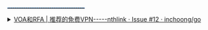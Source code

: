 <hr style="height:1px;width:35%;border:none;border-top:1px dashed #0066CC;" />
		<details>
			<summary><a href="https://github.com/inchoong/go/issues/12">VOA和RFA | 推荐的免费VPN-----nthlink · Issue #12 ·
					inchoong/go</a><br>
				<br>
			</summary>
			（<a href="https://github.com/yinghuocho/firefly-proxy/issues">Issues · yinghuocho/firefly-proxy</a>）<br>
			<br>
			<hr style="height:1px;width:15%;border:none;border-top:1px dashed #0066CC;" />
			<br>
			<li><a href="https://www.bing.com/search?q=https%3A%2F%2Fs3.amazonaws.com%2Fpsiphon%2F&mkt=zh-CN">https://s3.amazonaws.com/psiphon/
					- Bing 搜索</a></li><br>
			<hr style="height:1px;width:15%;border:none;border-top:1px dashed #0066CC;" />
			<br>
			<li><a href="https://www.voachinese.com/subscribe.html">加入订阅名单|美国之音中文网电子新闻</a></li>
			<br>
			<hr style="height:1px;width:15%;border:none;border-top:1px dashed #0066CC;" />
			<br>
			<li><a href="https://www.voachinese.com/p/5985.html">VOA卫视卫星数据 - 美国之音中文网</a></li>
			<br>
			<hr style="height:1px;width:15%;border:none;border-top:1px dashed #0066CC;" />
			<br>
			<li><a href="https://www.voachinese.com/p/5869.html">如何收听VOA短波广播 - 美国之音中文网</a></li>
			<br>
			<hr style="height:1px;width:15%;border:none;border-top:1px dashed #0066CC;" />
			<br>
			<li><a href="https://www.voachinese.com/p/program-schedule.html">美国之音中文电视广播节目表及广播频率表 - 美国之音中文网</a></li>
			<br>
			<hr style="height:1px;width:15%;border:none;border-top:1px dashed #0066CC;" />
			<br>
			<li><a href="https://www.voachinese.com/VOAapps">美国之音手机应用程序 - 美国之音中文网</a></li>
			<br>
			<hr style="height:1px;width:15%;border:none;border-top:1px dashed #0066CC;" />
			<br>
			<li><a href="https://www.voachinese.com/p/4889.html">上网办法 - 美国之音中文网</a>:</li>
			<br>
			<hr style="height:1px;width:35%;border:none;border-top:1px dashed #0066CC;" />
			<br>
			<li> 👉
				<a href="https://www.voachinese.com/p/5985.html" title="美国之音中文网 - VOA卫视卫星数据 - 美国之音中文网">美国之音VOA</a>
				和
				<a href="https://www.rfa.org/mandarin/about/powangxilie-cite" title="破网系列 — RFA普通话主页">自由亚洲RFA</a>
				| 推荐的免费VPN：
				<a href="https://s3.us-west-1.amazonaws.com/dwo-jar-kmf-883/download.html">nthLink</a> |
				http://bit.ly/download-nthLink
			</li>
			<br>
			<hr style="height:1px;width:15%;border:none;border-top:1px dashed #0066CC;" />
			<br>
			应用程序商店:<br>
			<hr style="height:1px;width:10%;border:none;border-top:1px dashed #0066CC;" />
			<br>
			(iOS版) <a href="https://apps.apple.com/us/app/nthlink/id1467297604">nthLink on the App Store</a> |
			https://bit.ly/iOSnthLink <br>
			<br>
			(安卓版) <a href="https://play.google.com/store/apps/details?id=com.nthlink.android.client">nthLink - Google
				Play 上的应用</a> | http://bit.ly/nthLinkVOA <br>
			<br>
			(APK下载)<a href="https://apkpure.com/cn/nthlink/com.nthlink.android.client">nthLink安卓版应用APK下载</a> | <a
				href="https://play.google.com/store/apps/details?id=com.nthlink.android.client&gl=US">nthLink - Google
				Play 上的应用</a><br>
			<hr style="height:1px;width:35%;border:none;border-top:1px dashed #0066CC;" /><br>
			<li>赛风3 (Psiphon3)</li>
			<a href="https://s3.amazonaws.com/psiphon/web/u1dy-me41-s9yv/zh/index.html">Psiphon | 适用于 Windows
				和移动设备的无审查互联网访问</a><br>
			https://bit.ly/download-psiphon<br>
			<a href="https://s3.amazonaws.com/psiphon/web/u1dy-me41-s9yv/zh/download.html#direct">Psiphon | 下载 Android
				应用和 Windows 客户端</a><br>
			您也可以发送电子邮件到 wangluo@saifeng3.com(可不填主题和内容)索取软件。
			<br><br>
			<hr style="height:1px;width:8%;border:none;border-top:1px dashed #0066CC;" />
			<br>
			<a href="https://www.psiphon.ca/"><strong>Psiphon 赛风 官网</strong> | 未经审查的 Windows 和移动互联网访问</a> <br>
			Psiphon Inc. @<a href="https://github.com/Psiphon-Inc">Github</a>
			<li><a href="https://s3.amazonaws.com/www.psiphon3.net/zh/nav/nav.html">Psiphon | 导航</a>:</li>
			<li><a href="https://s3.amazonaws.com/www.psiphon3.net/zh/psiphon-guide.html">Psiphon | 赛风指南</a></li>
			<li><a href="https://s3.amazonaws.com/www.psiphon3.net/zh/faq.html">Psiphon | 常见问题与解答</a></li>
			<li><a href="https://s3.amazonaws.com/www.psiphon3.net/zh/blog/index.html">Psiphon | 赛风团队博客</a></li>
			<li><a href="https://s3.amazonaws.com/www.psiphon3.net/zh/open-source.html">Psiphon | 开放源代码</a></li>
			<li><a href="https://s3.amazonaws.com/www.psiphon3.net/zh/about.html">Psiphon | 关于我们</a></li>
			<li><a href="https://s3.amazonaws.com/www.psiphon3.net/zh/download.html">Psiphon | 下载 Android 应用和 Windows
					客户端</a></li><br>
			<hr style="height:1px;width:35%;border:none;border-top:1px dashed #0066CC;" />
			<br>
		</details>
